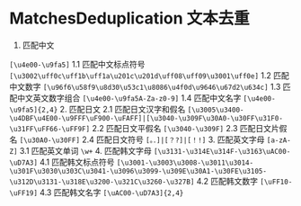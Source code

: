 # MatchesDeduplication 文本去重
1. 匹配中文

`[\u4e00-\u9fa5]`
1.1 匹配中文标点符号
`[\u3002\uff0c\uff1b\uff1a\u201c\u201d\uff08\uff09\u3001\uff0e]`
1.2 匹配中文数字
`[\u96f6\u58f9\u8d30\u53c1\u8086\u4f0d\u9646\u67d2\u634c]`
1.3 匹配中文英文数字组合
`[\u4e00-\u9fa5A-Za-z0-9]`
1.4 匹配中文名字
`[\u4e00-\u9fa5]{2,4}`
2. 匹配日文
2.1 匹配日文汉字和假名
`[\u3005\u3400-\u4DBF\u4E00-\u9FFF\uF900-\uFAFF]|[\u3040-\u309F\u30A0-\u30FF\u31F0-\u31FF\uFF66-\uFF9F]`
2.2 匹配日文平假名
`[\u3040-\u309F]`
2.3 匹配日文片假名
`[\u30A0-\u30FF]`
2.4 匹配日文符号
`[。．]|[？?]|[！!]`
3. 匹配英文字母
`[a-zA-Z]`
3.1 匹配英文单词
`\w+`
4. 匹配韩文字母
`[\u3131-\u314E\u314F-\u3163\uAC00-\uD7A3]`
4.1 匹配韩文标点符号
`[\u3001-\u3003\u3008-\u3011\u3014-\u301F\u3030\u303C\u3041-\u3096\u3099-\u309E\u30A1-\u30FE\u3105-\u312D\u3131-\u318E\u3200-\u321C\u3260-\u327B]`
4.2 匹配韩文数字
`[\uFF10-\uFF19]`
4.3 匹配韩文名字
`[\uAC00-\uD7A3]{2,4}`
